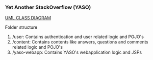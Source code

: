 ### Yet Another StackOverflow (YASO)


[UML CLASS DIAGRAM](http://www.plantuml.com/plantuml/uml/TP51JyCm38Nl-HLMJmEqILohQThOQKU4u88ucCHCqPfa9EucLFZl96rALtMSR7slzdDUru7HSsqg8IiC0Pu3-KR07BGgKx5eg6qEw0sstMTDWRMpeOJ7tBw-9G5jE9EFUDCs7PJE6B8SwRRh8luHGbic_u6IOBTrbYFV9OAIORc4GLsje15m1oUd5TJ7asEQtVm1vSxsPOmy7Ptd2AwQR9Iws8TAPJxB5MHNqtXEf5VQL0ngcq49J-ortITSwGE5CftztvCJzeHCwk6hR5CU7Bgue84sH2dfoAHAU7Uk8hJ3TttQq5n9EtGcZFlGNnP9FzjVqeqcV9d8ydkno6kcl7SLqn-Lv0o5I6-2uhu0Dvz3SLiCWnCbMqruFbA8l3GwH2NJ4SmhHcmmN9DLjQb-0G00)


Folder structure

1. /user: Contains authentication and user related logic and POJO's
2. /content: Contains contents like answers, questions and comments related logic and POJO's
2. /yaso-webapp: Contains YASO's webapplication logic and JSPs 

